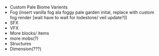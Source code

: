 * Custom Pale Biome Varients
* Fog (insert vanilla fog ala foggy pale garden inital, replace with custom fog render [wait have to wait for lodestone/ veil update?])
* SFX
* VFX
* More blocks/ items
* more mobs(?)
* Structures
* Dimension(???)
